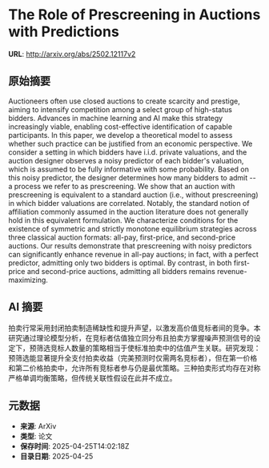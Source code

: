 # The Role of Prescreening in Auctions with Predictions

**URL**: http://arxiv.org/abs/2502.12117v2

## 原始摘要

Auctioneers often use closed auctions to create scarcity and prestige, aiming
to intensify competition among a select group of high-status bidders. Advances
in machine learning and AI make this strategy increasingly viable, enabling
cost-effective identification of capable participants. In this paper, we
develop a theoretical model to assess whether such practice can be justified
from an economic perspective. We consider a setting in which bidders have
i.i.d. private valuations, and the auction designer observes a noisy predictor
of each bidder's valuation, which is assumed to be fully informative with some
probability. Based on this noisy predictor, the designer determines how many
bidders to admit -- a process we refer to as prescreening. We show that an
auction with prescreening is equivalent to a standard auction (i.e., without
prescreening) in which bidder valuations are correlated. Notably, the standard
notion of affiliation commonly assumed in the auction literature does not
generally hold in this equivalent formulation. We characterize conditions for
the existence of symmetric and strictly monotone equilibrium strategies across
three classical auction formats: all-pay, first-price, and second-price
auctions. Our results demonstrate that prescreening with noisy predictors can
significantly enhance revenue in all-pay auctions; in fact, with a perfect
predictor, admitting only two bidders is optimal. By contrast, in both
first-price and second-price auctions, admitting all bidders remains
revenue-maximizing.


## AI 摘要

拍卖行常采用封闭拍卖制造稀缺性和提升声望，以激发高价值竞标者间的竞争。本研究通过理论模型分析，在竞标者估值独立同分布且拍卖方掌握噪声预测信号的设定下，预筛选竞标人数量的策略相当于使标准拍卖中的估值产生关联。研究发现：预筛选能显著提升全支付拍卖收益（完美预测时仅需两名竞标者），但在第一价格和第二价格拍卖中，允许所有竞标者参与仍是最优策略。三种拍卖形式均存在对称严格单调均衡策略，但传统关联性假设在此并不成立。

## 元数据

- **来源**: ArXiv
- **类型**: 论文
- **保存时间**: 2025-04-25T14:02:18Z
- **目录日期**: 2025-04-25
